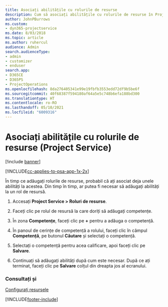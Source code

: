 ```yaml
---
title: Asociați abilitățile cu rolurile de resurse
description: Cum să asociați abilitățile cu rolurile de resurse în Project Service
author: JohnPBurrows
ms.custom:
- dyn365-projectservice
ms.date: 8/03/2018
ms.topic: article
ms.author: ruhercul
audience: Admin
search.audienceType:
- admin
- customizer
- enduser
search.app:
- D365CE
- D365PS
- ProjectOperations
ms.openlocfilehash: 8da276405341e99e19fbfb3553edd72df9b5be6f
ms.sourcegitcommit: 40f68387f594180af64a5e5c748b6efa188bd300
ms.translationtype: HT
ms.contentlocale: ro-RO
ms.lasthandoff: 05/10/2021
ms.locfileid: "6009316"
---
```

# <a name="associate-skills-with-resource-roles-project-service"></a>Asociați abilitățile cu rolurile de resurse (Project Service)

[!include [banner](../includes/psa-now-project-operations.md)]

[!INCLUDE[cc-applies-to-psa-app-1x-2x](../includes/cc-applies-to-psa-app-1x-2x.md)]

În timp ce adăugați rolurile de resurse, probabil că ați asociat deja unele abilități la acestea. Din timp în timp, ar putea fi necesar să adăugați abilități la un rol de resursă.  
  
1.  Accesați **Project Service > Roluri de resurse**.  
  
2.  Faceți clic pe rolul de resursă la care doriți să adăugați competențe.  
  
3.  În zona **Competențe**, faceți clic pe **+** pentru a adăuga o competență.  
  
4.  În panoul de cerințe de competență a rolului, faceți clic în câmpul **Competență**, pe butonul **Căutare** și selectați o competență.  
  
5.  Selectați o competență pentru acea calificare, apoi faceți clic pe **Salvare**.  
  
6.  Continuați să adăugați abilități după cum este necesar. După ce ați terminat, faceți clic pe **Salvare** colțul din dreapta jos al ecranului.  
  
### <a name="see-also"></a>Consultați și  
 [Configurați resursele](../psa/set-up-resources.md)


[!INCLUDE[footer-include](../includes/footer-banner.md)]